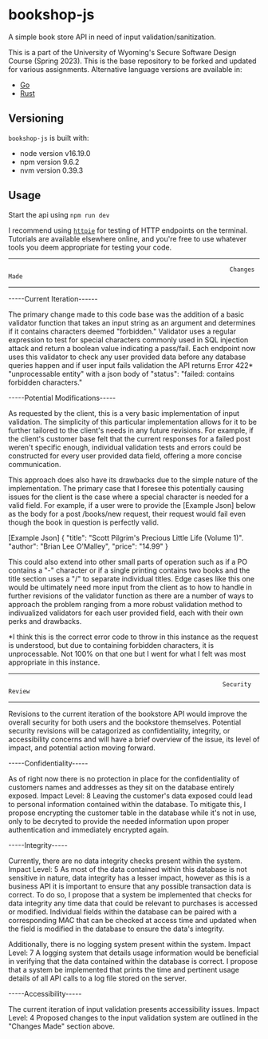 # bookshop-js

A simple book store API in need of input validation/sanitization.

This is a part of the University of Wyoming's Secure Software Design Course (Spring 2023). This is the base repository to be forked and updated for various assignments. Alternative language versions are available in:

- [Go](https://github.com/andey-robins/bookshop-go)
- [Rust](https://github.com/andey-robins/bookshop-rs)

## Versioning

`bookshop-js` is built with:

- node version v16.19.0
- npm version 9.6.2
- nvm version 0.39.3

## Usage

Start the api using `npm run dev`

I recommend using [`httpie`](https://httpie.io) for testing of HTTP endpoints on the terminal. Tutorials are available elsewhere online, and you're free to use whatever tools you deem appropriate for testing your code.

************************************************************************************************************************************************************
                                                                  Changes Made
************************************************************************************************************************************************************
-----Current Iteration------

The primary change made to this code base was the addition of a basic validator function that takes an input string as an argument and determines if it 
contains characters deemed "forbidden." Validator uses a regular expression to test for special characters commonly used in SQL injection attack and return a
boolean value indicating a pass/fail. Each endpoint now uses this validator to check any user provided data before any database queries happen and if 
user input fails validation the API returns Error 422* "unprocessable entity" with a json body of "status": "failed: contains forbidden characters."

-----Potential Modifications-----

As requested by the client, this is a very basic implementation of input validation. The simplicity of this particular implementation allows for 
it to be further tailored to the client's needs in any future revisions. For example, if the client's customer base felt that the current responses for 
a failed post weren't specific enough, individual validation tests and errors could be constructed for every user provided data field, offering a more 
concise communication. 

This approach does also have its drawbacks due to the simple nature of the implementation. The primary case that I foresee this potentially causing 
issues for the client is the case where a special character is needed for a valid field. For example, if a user were to provide the [Example Json] 
below as the body for a post /books/new request, their request would fail even though the book in question is perfectly valid. 

[Example Json]
{
   "title": "Scott Pilgrim's Precious Little Life (Volume 1)".
   "author": "Brian Lee O'Malley",
   "price": "14.99"
}

This could also extend into other small parts of operation such as if a PO contains a "-" character or if a single printing contains two books and the title 
section uses a "/" to separate individual titles. Edge cases like this one would be ultimately need more input from the client as to how to handle in further
revisions of the validator function as there are a number of ways to approach the problem ranging from a more robust validation method to indivualized
validators for each user provided field, each with their own perks and drawbacks. 

*I think this is the correct error code to throw in this instance as the request is understood, but due to containing forbidden characters, it is
unprocessable. Not 100% on that one but I went for what I felt was most appropriate in this instance.

************************************************************************************************************************************************************
                                                                Security Review
************************************************************************************************************************************************************

Revisions to the current iteration of the bookstore API would improve the overall security for both users and the bookstore themselves. Potential security
revisions will be catagorized as confidentiality, integrity, or accessibility concerns and will have a brief overview of the issue, its level of impact, 
and potential action moving forward.

-----Confidentiality-----

As of right now there is no protection in place for the confidentiality of customers names and addresses as they sit on the database entirely exposed. 
Impact Level: 8
Leaving the customer's data exposed could lead to personal information contained within the database. To mitigate this, I propose encrypting the customer 
table in the database while it's not in use, only to be decryted to provide the needed information upon proper authentication and immediately encrypted again.

-----Integrity-----

Currently, there are no data integrity checks present within the system.
Impact Level: 5
As most of the data contained within this database is not sensitive in nature, data integrity has a lesser impact, however as this is a business API it is 
important to ensure that any possible transaction data is correct. To do so, I propose that a system be implemented that checks for data integrity any time 
data that could be relevant to purchases is accessed or modified. Individual fields within the database can be paired with a corresponding MAC that can be 
checked at access time and updated when the field is modified in the database to ensure the data's integrity.

Additionally, there is no logging system present within the system.
Impact Level: 7
A logging system that details usage information would be beneficial in verifying that the data contained within the database is correct. I propose that a 
system be implemented that prints the time and pertinent usage details of all API calls to a log file stored on the server.

-----Accessibility-----

The current iteration of input validation presents accessibility issues.
Impact Level: 4
Proposed changes to the input validation system are outlined in the "Changes Made" section above.


